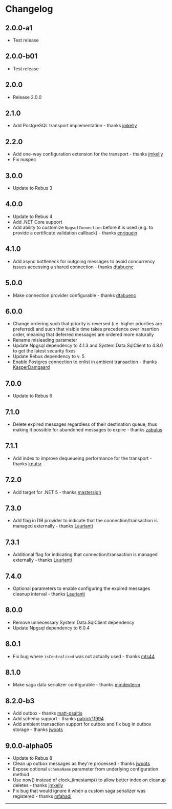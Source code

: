 # Changelog

## 2.0.0-a1
* Test release

## 2.0.0-b01
* Test release

## 2.0.0
* Release 2.0.0

## 2.1.0
* Add PostgreSQL transport implementation - thanks [jmkelly]

## 2.2.0
* Add one-way configuration extension for the transport - thanks [jmkelly]
* Fix nuspec

## 3.0.0
* Update to Rebus 3

## 4.0.0
* Update to Rebus 4
* Add .NET Core support
* Add ability to customize `NpgsqlConnection` before it is used (e.g. to provide a certificate validation callback) - thanks [enriquein]

## 4.1.0
* Add async bottleneck for outgoing messages to avoid concurrency issues accessing a shared connection - thanks [dtabuenc]

## 5.0.0
* Make connection provider configurable - thanks [dtabuenc]

## 6.0.0
* Change ordering such that priority is reversed (i.e. higher priorities are preferred) and such that visible time takes precedence over insertion order, meaning that deferred messages are ordered more naturally
* Rename misleading parameter
* Update Npgsql dependency to 4.1.3 and System.Data.SqlClient to 4.8.0 to get the latest security fixes
* Update Rebus dependency to v. 5
* Enable Postgres connection to enlist in ambient transaction - thanks [KasperDamgaard]

## 7.0.0
* Update to Rebus 6

## 7.1.0
* Delete expired messages regardless of their destination queue, thus making it possible for abandoned messages to expire - thanks [zabulus]

## 7.1.1
* Add index to improve dequeueing performance for the transport - thanks [knutsr]

## 7.2.0
* Add target for .NET 5 - thanks [mastersign]

## 7.3.0
* Add flag in DB provider to indicate that the connection/transaction is managed externally - thanks [Laurianti]

## 7.3.1
* Additional flag for indicating that connection/transaction is managed externally - thanks [Laurianti]

## 7.4.0
* Optional parameters to enable configuring the expired messages cleanup interval - thanks [Laurianti]

## 8.0.0
* Remove unnecessary System.Data.SqlClient dependency
* Update Npgsql dependency to 6.0.4

## 8.0.1
* Fix bug where `isCentralized` was not actually used - thanks [mts44]

## 8.1.0
* Make saga data serializer configurable - thanks [mmdevterm]

## 8.2.0-b3
* Add outbox - thanks [matt-psaltis]
* Add schema support - thanks [patrick11994]
* Add ambient transaction support for outbox and fix bug in outbox storage - thanks [jwoots]

## 9.0.0-alpha05
* Update to Rebus 8
* Clean up outbox messages as they're processed - thanks [jwoots] 
* Expose optional `schemaName` parameter from underlying configuration method
* Use now() instead of clock_timestamp() to allow better index on cleanup deletes - thanks [jmkelly]
* Fix bug that would ignore it when a custom saga serializer was registered - thanks [mfahadi]

---

[dtabuenc]: https://github.com/dtabuenc
[enriquein]: https://github.com/enriquein
[jmkelly]: https://github.com/jmkelly
[jwoots]: https://github.com/jwoots
[KasperDamgaard]: https://github.com/KasperDamgaard
[knutsr]: https://github.com/knutsr
[Laurianti]: https://github.com/Laurianti
[mastersign]: https://github.com/mastersign
[matt-psaltis]: https://github.com/matt-psaltis
[mfahadi]: https://github.com/mfahadi
[mmdevterm]: https://github.com/mmdevterm
[mts44]: https://github.com/mts44
[patrick11994]: https://github.com/patrick11994
[zabulus]: https://github.com/zabulus
